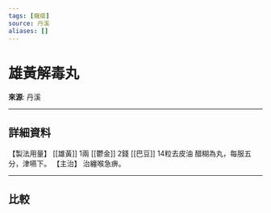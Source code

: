 ```yaml
---
tags: [癰瘍]
source: 丹溪
aliases: []
---
```


# 雄黃解毒丸

**來源**: 丹溪  

---

## 詳細資料
【製法用量】 [[雄黃]] 1兩 [[鬱金]] 2錢 [[巴豆]] 14粒去皮油
醋糊為丸，每服五分，津嚥下。
【主治】
治纏喉急痹。

---

## 比較
